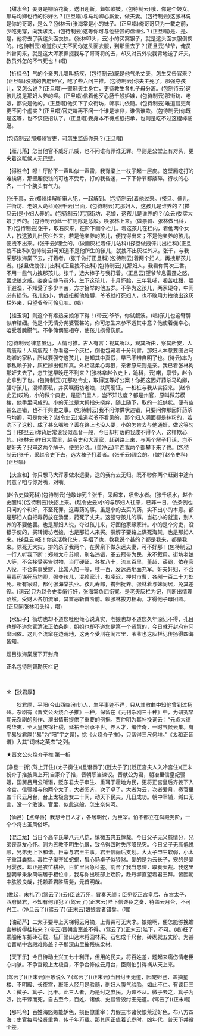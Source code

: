 <!-- { "loadSidebar": true } -->
【甜水令】妾身是柳陌花街，送旧迎新，舞姬歌妓。(包待制云)哦，你是个妓女。那马均卿也待的你好么？(正旦唱)与马均卿心厮爱，做夫妻。(包待制云)这张林说是你的哥哥，是么？(张林云)张海棠是小的妹子。(正旦唱)俺哥哥只为一载之前，少吃无穿，向我求觅。(包待制云)这等你可与他些甚的盘缠么？(正旦唱)是、是、是，他将去了我这头面衣袂。(张林叩头，云)小的买窝银子，就是这头面衣服倒换的。(包待制云)难道你丈夫不问你这头面衣服，到那里去了？(正旦云)爷爷，俺员外曾问来，就是这大浑家撺掇我与了哥哥将的去，却又对员外说我背地送了奸夫，教员外怎的不气死也！(唱)

【折桂令】气的个亲男儿唱叫扬疾，(包待制云)既是他气杀丈夫，怎生又告官来？(正旦唱)没揣的告府经官，吃了些六问三推。(包待制云)你夫主死了，那强夺孩儿，又怎么说？(正旦唱)一壁厢夫主身亡，更待教生各札子母分离。(包制待云)这孩儿说是那妇人养的哩。(正旦唱)信着他歹心肠千般妒嫉，(包待制云)那街坊、老娘，都说是他的。(正旦唱)他买下了众街坊，听事儿依随。(包待制云)难道官吏每更不问个虚实？(正旦唱)官吏每再不问一个谁是谁非，谁信谁欺。(包待制云)你既是这等，也不该便招认了。(正旦唱)妾身本不待点纸招承，也则是吃不过这棍棒临逼。

(包待制云)那郑州官吏，可怎生监逼你来？(正旦唱)

【雁儿落】怎当他官不威牙爪威，也不问谁有罪谁无罪。早则是公堂上有对头，更夹着这祗候人无巴壁。

【得胜令】呀！厅阶下一声叫似一声雷，我脊梁上一杖子起一层皮。这壁厢吃打的难挨痛，那壁厢使钱的可也不受亏。打的我昏迷，一下下骨节都敲碎。行杖的心齐，一个个腕头有气力。

(张千禀，云)郑州续解听审人犯，一起解到。(包待制云)着他过来。(搽旦、俫儿，并街坊、老娘入跪科)(张千云)当面，(包待制云)兀那妇人，这孩儿是谁养的？(搽旦云)是小妇人养的。(包待制云)兀那街坊、老娘，这孩儿是谁养的？(众云)委实大娘子养的。(包待制云)此一桩则除是恁般。唤张林上来。(做票臂、张林做出科，下)(包待制云)张千，取石灰来，在阶下画个栏儿。着这孩儿在栏内，着他两个女人，拽这孩儿出灰栏外来。若是他亲养的孩儿，便拽得出来；不是他亲养的孩儿，便拽不出来。(张千云)理会的。(做画灰栏着俫儿站科)(搽旦做拽俫儿出栏科)(正旦拽不出科)(包待制云)可知道不是他所生的孩儿，就拽不出灰栏外来。张千，与我采那张海棠下去，打着者。(张千做打正旦科)(包待制云)着两个妇人，再拽那孩儿者。(搽旦做拽俫儿出科)(正旦拽不出科)(包待制云)兀那妇人，我看你两次三番，不用一些气力拽那孩儿。张千，选大棒子与我打着。(正旦云)望爷爷息雷霆之怒，罢虎狼之威。妾身自嫁马员外，生下这孩儿，十月怀胎，三年乳哺，咽苦吐甜，煨干避湿，不知受了多少辛苦，方才抬举的他五岁。不争为这孩儿，两家硬夺，中间必有损伤。孩儿幼小，倘或扭折他胳膊，爷爷就打死妇人，也不敢用力拽他出这灰栏外来，只望爷爷可怜见咱。(唱)

【挂玉钩】则这个有疼热亲娘怎下得！(带云)爷爷，你试觑波。(唱)孩儿也这臂膊似麻秸细。他是个无情分尧婆管甚的，你可怎生来参不透其中意？他使着侥幸心，咱受着腌臜气。不争俺俩硬相夺，使孩儿损骨伤肌。

(包待制云)律意虽远，人情可推。古人有言：视其所以，观其所由，察其所安，人焉瘦哉！人焉瘦哉！你看这一个灰栏，倒也包藏着十分利害。那妇人本意要图占马均卿的家私，所以要强夺这孩儿，岂知其中真假，早已不辨自明了也。(诗云)本为家私赖子孙，灰栏辨出假和真。外相温柔心毒狠，亲者原来则是亲。我已着张林拘那奸夫去了，怎生这早晚还不到来？(张林拿赵令史上，跪科，云)喏，禀爷，赵令史拿到了也。(包待制云)兀那赵令史，取得这等好公案！你把这因奸药杀马均卿，强夺孩儿，混赖家私，并买嘱街坊老娘，扶同硬证，一桩桩与我从实招来。(赵令史云)哎哟，小的做个典吏，是衙门里人，岂不知法度？都是州官，原叫做苏模棱，他手里问成的。小的无过是大拇指头挠痒，随上随下，取的一纸供状。便有些甚么违错，也不干典吏之事。(包待制云)我不问你供状违错，只要问你那因奸药杀马均卿，可是你来？(赵令史云)难道老爷不看见的，那个妇人满面都是抹粉的，若洗下了这粉，成了甚么嘴脸？丢在路上也没人要，小的怎肯去与他通奸，做这等勾当！(搽旦云)你背后常说我似观音一般，今日却打落的我成不得个人，这样欺心的。(张林云)昨日大雪里，赵令史和大浑家，赶到路上来，与两个解子打话，岂不是奸夫？只审这两个解子，便见分晓。(董净云)早连我两个都攀下来了也。(包待制云)张千，采赵令史下去，选大棒子打着者。(张千云)理会的。(做打赵令史科)(正旦唱)

【庆宣和】你只想马大浑家做永远妻，送的我有去无归。既不唦你两个赶到中途有何意？咱与你对嘴，对嘴。

(赵令史做死科)(包待制云)他敢诈死？张千，采起来，喷些水者。(张千喷水，赵令史醒科)(包待制云)快招上来。(赵令史云)小的与那妇人往来，已非一日，依条例也只问的个和奸，不至死罪。这毒药的事。虽是小的去买的药，实不出小的本意。都是那妇人自把毒药放在汤里，药死了丈夫。这强夺孩儿的事，当初小的就道，别人养的不要他罢。也是那妇人说，夺过孩儿来，好图他家缘家计。小的是个穷吏，没银子使的，买转街坊老娘，也是那妇人来买。嘱解子要路上谋死海棠，也是那妇人来。(搽旦云)呸！你这活教化头，早招了也，教我说个甚的？都是我来，都是我来。除死无大灾，拚的杀了我两个，在黄泉下做永远夫妻，可不好那！(包待制云)一行人听我下断：郑州太守苏顺，刑名违错，革去冠带为民，永不叙用。街坊老娘人等，不合接受买告财物，当厅硬证，各杖八十，流三百里，董超、薛霸，依在官人役，不合有事受财，比常人加一等，杖一百，发远恶地面充军。奸夫奸妇，不合用毒药谋死马均卿，强夺孩儿，混赖家计，拟凌迟，押付市曹，各剐一百二十刀处死。所有家财，都付张海棠执业。孩儿寿郎，携归抚养。张林着与妹同居，免其差役。(词云)只为赵令史卖俏行奸，张海棠负屈衔冤。是老夫灰栏为记，判断出情理昭然。受财人各加流窜，其首恶斩首阶前。赖张林拔刀相助，才得他子母团圆。(正旦同张林叩头科，唱)

【水仙子】街坊也却不道您吐胆倾心说真实，老娘也却不道您久年深记不得，孔目也却不道您官清法正依条例，姐姐也却不道您是第一个贤慧的，今日就开封府审问出因依。这几个流窜在边荒地，这两个受刑在闹市里，爷爷也这灰栏记传扬得四海皆知。

题目张海棠屈下开封府

正名包待制智勘灰栏记


　
　




☆【狄君厚】
 
　　狄君厚，平阳(今山西临汾市)人，生平事迹不详，只从其散曲中知他曾到过扬州。杂剧有《晋文公火烧介子推》一种，保留在《元刊杂剧三十种》中，为研究早期元杂剧的创作、演出情形提供了重要的例据。贾仲明为其补挽词云：“元贞大德秀华夷，至大皇庆锦社稷，延祐至治承平世。养人才，编传奇，一时气候云集。有平易狄君厚(“易”为“阳”字之误)，捻《火烧介子推》，只落得三尺何堆。”《太和正音谱》入其“词林之英杰”之列。 

 
 
★晋文公火烧介子推
第一折

(净旦一折)(驾上开住)(太子奏住)(旦谮奏了)(贬太子了)(贬正宫夫人入冷宫住)(正末扮介子推披秉上开)自家介子推，晋朝职当谏议。晋献公为君，朝冶里信皇妃骊姬，国舅吕用公所谮，贬东君太子申生、重耳于霍地为民，更将正宫皇后齐姜下入冷宫。信骊姬与他两个太子，大者奚齐，次子卓子。大者为云，次者爱月，奏官里盖千尺云月台，台上太极宫女二十间，动天下民夫，几日成功。朝中宰辅，缄口无言，没一个敢谏。官里，似此这般，怎生奈何呵。

【仙吕)【点绛唇】我想今日人才，各居朝代，为臣宰。怕不都立在舜殿尧阶，一个个将古圣风俗坏。

【混江龙】当日个高辛氏举八元八恺，慎微五典五惇哉。今日父子无义慈情分，兄弟丧恭友心怀。则为五教不明生仇恨，致令得四时失序降民灾。今日父子无高低悦顺，兄弟无上下和谐。臣宰与君王主事，君王信骊后支划。大太子申生软弱，小太子重耳囊揣。毒性子奚齐如蛇蝎，狠心肠卓子似狼豺。爱的是为云长子，宠的是爱月婴孩。却正是农忙耕种，百忙里官急科差。割舍了我当忠谏，取奏天裁。我这里整朝章秉象简端居于相位中，我与你出班部上瑶阶，赴丹墀直望着君王拜。皆因朝中肱股良哉，托赖着君胜唐尧，元首明哉。

(做起，末礼了)(驾云了)(云)臣该万死，冒奏天颜：臣见贬正宫皇后、东宫太子、西府储君，不知有何罪犯？(驾云了)(正末云)陛下信谗臣之奏，待盖云月台，不可兴工。(净旦云了)(驾云了)(正末云)娘娘言者错矣。(唱)

【油葫芦】二太子要寻上天梯将云月摘，上青霄可无大才。娘娘啊，便怎能够挽蟾宫攀折得桂枝来？(带云)晋朝宫室盖不得。(驾云了)(正末云)陛下，不可。(唱)枉了乘船用车把砖石载，枉厂梁山选木将园林采。石包成千尺台，砖砌就五丈阶。为甚咱晋朝中宫殿难修盖？子那深山里摧残栋梁材。

【天下乐】今日待动土兴工七十利开，但用的民夫，将百姓差，题起来痛伤情老臣心内骇。不争宫殿上太极宫，不争台修成云月台，臣则怕引得祸从天上来。

(驾云了)(正末云)臣敢说么？(驾云了)(正末云)当日纣王无道，因宠妲己，盖摘星楼、不明殿、长夜宫，敲阳人胫月是验髓，剖妇人腹气验胎，如此不仁。有谏臣三人：微子、箕子、比干。此三人者，乃是纣之庶民。为谏不从。微子去之，箕子为奴，比干谏而死。自古至今，百姓、诸侯、史官皆毁纣王无道。(驾云了)(正末唱)

【那吒令】百姓海怒嫉能妒色，损臣僚重宰；力假三市诸侯恨荒淫好色，布八方四海；史官每骂轻贤重色，传千年万载。那其间正值着讥岁时，凶年代，普天下并役个差。

